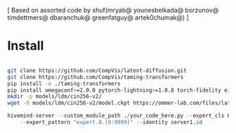 [
Based on assorted code by shuf(mryab@ younesbelkada@ borzunov@ timdettmers@ dbaranchuk@ greenfatguy@ artek0chumak@)
]


# Install
```bash

git clone https://github.com/CompVis/latent-diffusion.git
git clone https://github.com/CompVis/taming-transformers
pip install -e ./taming-transformers
pip install omegaconf>=2.0.0 pytorch-lightning>=1.0.8 torch-fidelity einops
mkdir -p models/ldm/cin256-v2/
wget -O models/ldm/cin256-v2/model.ckpt https://ommer-lab.com/files/latent-diffusion/nitro/cin/model.ckpt 

```


```python
hivemind-server --custom_module_path ./your_code_here.py --expert_cls ExampleModule --hidden_dim 512 --num_experts 1 \
    --expert_pattern "expert.0.[0:9999]" --identity server1.id
```